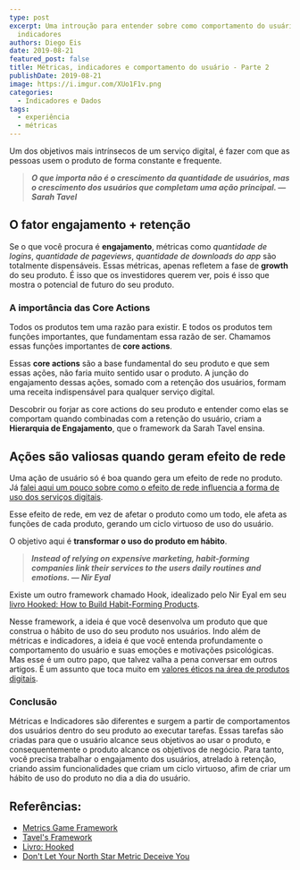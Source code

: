 ```yaml
---
type: post
excerpt: Uma introução para entender sobre como comportamento do usuário gera
  indicadores
authors: Diego Eis
date: 2019-08-21
featured_post: false
title: Métricas, indicadores e comportamento do usuário - Parte 2
publishDate: 2019-08-21
image: https://i.imgur.com/XUo1F1v.png
categories:
  - Indicadores e Dados
tags:
  - experiência
  - métricas
---
```


Um dos objetivos mais intrínsecos de um serviço digital, é fazer com que 
as pessoas usem o produto de forma constante e frequente.

> ***O que importa não é o crescimento da quantidade de usuários, mas o
> crescimento dos usuários que completam uma ação principal. ― Sarah
> Tavel***

O fator engajamento + retenção
------------------------------

Se o que você procura é **engajamento**, métricas como *quantidade de
logins*, *quantidade de pageviews*, *quantidade de downloads do app* são
totalmente dispensáveis. Essas métricas, apenas refletem a fase de
**growth** do seu produto. É isso que os investidores querem ver, pois é
isso que mostra o potencial de futuro do seu produto.


###  A importância das Core Actions

Todos os produtos tem uma razão para existir. E todos os produtos tem
funções importantes, que fundamentam essa razão de ser. Chamamos essas
funções importantes de **core actions**.

Essas **core actions** são a base fundamental do seu produto e que sem
essas ações, não faria muito sentido usar o produto. A junção do
engajamento dessas ações, somado com a retenção dos usuários, formam uma
receita indispensável para qualquer serviço digital.

Descobrir ou forjar as core actions do seu produto e entender como elas
se comportam quando combinadas com a retenção do usuário, criam a
**Hierarquia de Engajamento**, que o framework da Sarah Tavel ensina.


Ações são valiosas quando geram efeito de rede
----------------------------------------------

Uma ação de usuário só é boa quando gera um efeito de rede no produto.
Já [falei aqui um pouco sobre como o efeito de rede influencia a forma de uso dos serviços digitais](https://diegoeis.com/service-dominant-logic-marketing#network-effect-e-produtos-como-plataformas).

Esse efeito de rede, em vez de afetar o produto como um todo, ele afeta
as funções de cada produto, gerando um ciclo virtuoso de uso do
usuário.

O objetivo aqui é **transformar o uso do produto em hábito**.

> ***Instead of relying on expensive marketing, habit-forming companies
> link their services to the users daily routines and emotions. ― Nir
> Eyal***

Existe um outro framework chamado Hook, idealizado pelo Nir Eyal em seu
[livro Hooked: How to Build Habit-Forming
Products](https://amzn.to/2SIQNNE).

Nesse framework, a ideia é que você desenvolva um produto que que
construa o hábito de uso do seu produto nos usuários. Indo além de
métricas e indicadores, a ideia é que você entenda profundamente o
comportamento do usuário e suas emoções e motivações psicológicas. Mas
esse é um outro papo, que talvez valha a pena conversar em outros
artigos. É um assunto que toca muito em [valores éticos na área de
produtos digitais](https://diegoeis.com/etica-em-produtos-digitais/).

###  Conclusão

Métricas e Indicadores são diferentes e surgem a partir de
comportamentos dos usuários dentro do seu produto ao executar tarefas.
Essas tarefas são criadas para que o usuário alcance seus objetivos ao
usar o produto, e consequentemente o produto alcance os objetivos de
negócio. Para tanto, você precisa trabalhar o engajamento dos usuários,
atrelado à retenção, criando assim funcionalidades que criam um ciclo
virtuoso, afim de criar um hábito de uso do produto no dia a dia do
usuário.

Referências:
------------

- [Metrics Game Framework](https://hackernoon.com/metrics-game-framework-5e3dce1be8ac)
- [Tavel\'s Framework](https://medium.com/@sarahtavel/the-hierarchy-of-engagement-expanded-648329d60804)
- [Livro: Hooked](https://amzn.to/2SIQNNE) 
- [Don\'t Let Your North Star Metric Deceive You](https://www.reforge.com/blog/north-star-metric-growth)
